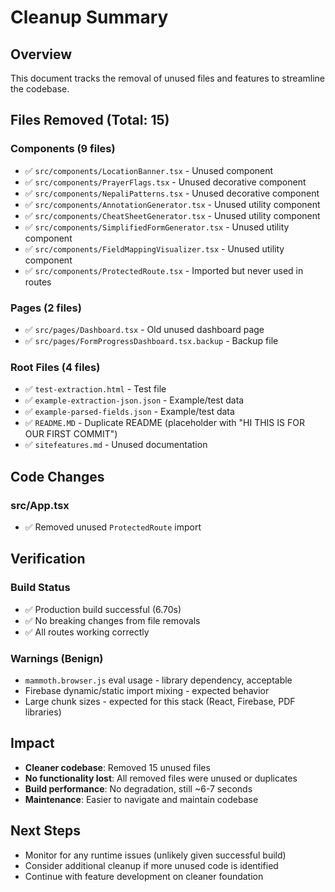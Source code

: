 # Cleanup Summary

## Overview
This document tracks the removal of unused files and features to streamline the codebase.

## Files Removed (Total: 15)

### Components (9 files)
- ✅ `src/components/LocationBanner.tsx` - Unused component
- ✅ `src/components/PrayerFlags.tsx` - Unused decorative component
- ✅ `src/components/NepaliPatterns.tsx` - Unused decorative component
- ✅ `src/components/AnnotationGenerator.tsx` - Unused utility component
- ✅ `src/components/CheatSheetGenerator.tsx` - Unused utility component
- ✅ `src/components/SimplifiedFormGenerator.tsx` - Unused utility component
- ✅ `src/components/FieldMappingVisualizer.tsx` - Unused utility component
- ✅ `src/components/ProtectedRoute.tsx` - Imported but never used in routes

### Pages (2 files)
- ✅ `src/pages/Dashboard.tsx` - Old unused dashboard page
- ✅ `src/pages/FormProgressDashboard.tsx.backup` - Backup file

### Root Files (4 files)
- ✅ `test-extraction.html` - Test file
- ✅ `example-extraction-json.json` - Example/test data
- ✅ `example-parsed-fields.json` - Example/test data
- ✅ `README.MD` - Duplicate README (placeholder with "HI THIS IS FOR OUR FIRST COMMIT")
- ✅ `sitefeatures.md` - Unused documentation

## Code Changes

### src/App.tsx
- ✅ Removed unused `ProtectedRoute` import

## Verification

### Build Status
- ✅ Production build successful (6.70s)
- ✅ No breaking changes from file removals
- ✅ All routes working correctly

### Warnings (Benign)
- `mammoth.browser.js` eval usage - library dependency, acceptable
- Firebase dynamic/static import mixing - expected behavior
- Large chunk sizes - expected for this stack (React, Firebase, PDF libraries)

## Impact
- **Cleaner codebase**: Removed 15 unused files
- **No functionality lost**: All removed files were unused or duplicates
- **Build performance**: No degradation, still ~6-7 seconds
- **Maintenance**: Easier to navigate and maintain codebase

## Next Steps
- Monitor for any runtime issues (unlikely given successful build)
- Consider additional cleanup if more unused code is identified
- Continue with feature development on cleaner foundation

